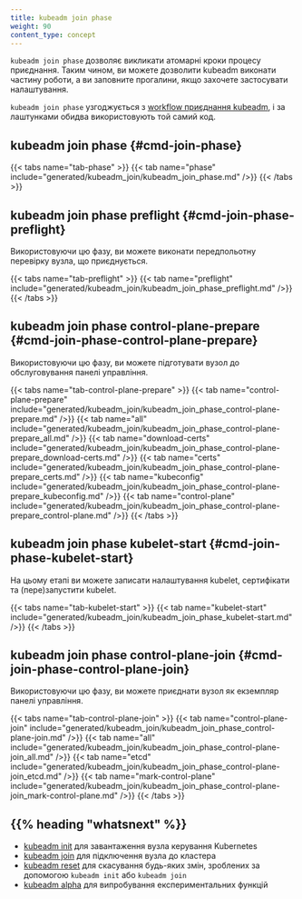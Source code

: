 ```yaml
---
title: kubeadm join phase
weight: 90
content_type: concept
---
```


`kubeadm join phase` дозволяє викликати атомарні кроки процесу приєднання. Таким чином, ви можете дозволити kubeadm виконати частину роботи, а ви заповните прогалини, якщо захочете застосувати налаштування.

`kubeadm join phase` узгоджується з [workflow приєднання kubeadm](/uk/docs/reference/setup-tools/kubeadm/kubeadm-join/#join-workflow), і за лаштунками обидва використовують той самий код.

## kubeadm join phase {#cmd-join-phase}

{{< tabs name="tab-phase" >}}
{{< tab name="phase" include="generated/kubeadm_join/kubeadm_join_phase.md" />}}
{{< /tabs >}}

## kubeadm join phase preflight {#cmd-join-phase-preflight}

Використовуючи цю фазу, ви можете виконати передпольотну перевірку вузла, що приєднується.

{{< tabs name="tab-preflight" >}}
{{< tab name="preflight" include="generated/kubeadm_join/kubeadm_join_phase_preflight.md" />}}
{{< /tabs >}}

## kubeadm join phase control-plane-prepare {#cmd-join-phase-control-plane-prepare}

Використовуючи цю фазу, ви можете підготувати вузол до обслуговування панелі управління.

{{< tabs name="tab-control-plane-prepare" >}}
{{< tab name="control-plane-prepare" include="generated/kubeadm_join/kubeadm_join_phase_control-plane-prepare.md" />}}
{{< tab name="all" include="generated/kubeadm_join/kubeadm_join_phase_control-plane-prepare_all.md" />}}
{{< tab name="download-certs" include="generated/kubeadm_join/kubeadm_join_phase_control-plane-prepare_download-certs.md" />}}
{{< tab name="certs" include="generated/kubeadm_join/kubeadm_join_phase_control-plane-prepare_certs.md" />}}
{{< tab name="kubeconfig" include="generated/kubeadm_join/kubeadm_join_phase_control-plane-prepare_kubeconfig.md" />}}
{{< tab name="control-plane" include="generated/kubeadm_join/kubeadm_join_phase_control-plane-prepare_control-plane.md" />}}
{{< /tabs >}}

## kubeadm join phase kubelet-start {#cmd-join-phase-kubelet-start}

На цьому етапі ви можете записати налаштування kubelet, сертифікати та (пере)запустити kubelet.

{{< tabs name="tab-kubelet-start" >}}
{{< tab name="kubelet-start" include="generated/kubeadm_join/kubeadm_join_phase_kubelet-start.md" />}}
{{< /tabs >}}

## kubeadm join phase control-plane-join {#cmd-join-phase-control-plane-join}

Використовуючи цю фазу, ви можете приєднати вузол як екземпляр панелі управління.

{{< tabs name="tab-control-plane-join" >}}
{{< tab name="control-plane-join" include="generated/kubeadm_join/kubeadm_join_phase_control-plane-join.md" />}}
{{< tab name="all" include="generated/kubeadm_join/kubeadm_join_phase_control-plane-join_all.md" />}}
{{< tab name="etcd" include="generated/kubeadm_join/kubeadm_join_phase_control-plane-join_etcd.md" />}}
{{< tab name="mark-control-plane" include="generated/kubeadm_join/kubeadm_join_phase_control-plane-join_mark-control-plane.md" />}}
{{< /tabs >}}

## {{% heading "whatsnext" %}}

* [kubeadm init](/uk/docs/reference/setup-tools/kubeadm/kubeadm-init/) для завантаження вузла керування Kubernetes
* [kubeadm join](/uk/docs/reference/setup-tools/kubeadm/kubeadm-join/) для підключення вузла до кластера
* [kubeadm reset](/uk/docs/reference/setup-tools/kubeadm/kubeadm-reset/) для скасування будь-яких змін, зроблених за допомогою `kubeadm init` або `kubeadm join`
* [kubeadm alpha](/uk/docs/reference/setup-tools/kubeadm/kubeadm-alpha/) для випробування експериментальних функцій
